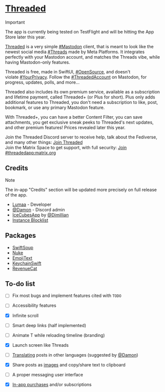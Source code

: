 # [Threaded](https://apps.lumaa.fr/app/threaded)

> [!IMPORTANT]
> The app is currently being tested on TestFlight and will be hitting the App Store later this year.

[Threaded](https://apps.lumaa.fr/app/threaded) is a very simple [#Mastodon](https://joinmastodon.org) client, that is meant to look like the newest social media [#Threads](https://threads.net/) made by Meta Platforms. It integrates perfectly with your Mastodon account, and matches the Threads vibe, while having Mastodon-only features.

Threaded is free, made in SwiftUI, [#OpenSource](https://github.com/lumaa-dev/ThreadedApp), and doesn't violate [#YourPrivacy](https://apps.lumaa.fr/legal/privacy?app=threaded). Follow the [#ThreadedAccount](https://mastodon.online/@Threaded) on Mastodon, for progress, updates, polls, and more...

Threaded also includes its own premium service, available as a subscription and lifetime payment, called Threaded+ (or Plus for short). Plus only adds additional features to Threaded, you don't need a subscription to like, post, bookmark, or use any primary Mastodon feature.

With Threaded+, you can have a better Content Filter, you can save attachments, you get exclusive sneak peeks to Threaded's next updates, and other premium features! Prices revealed later this year.

Join the Threaded Discord server to receive help, talk about the Fediverse, and many other things: [Join Threaded](https://discord.gg/MaHcRbkX46)\
Join the Matrix Space to get support, with full security: [Join #threadedapp:matrix.org](https://matrix.to/#/#threadedapp:matrix.org)

## Credits

> [!NOTE]
> The in-app "Credits" section will be updated more precisely on full release of the app.

- [Lumaa](https://lumaa.fr/) - Developer
- [@Damon](https://mozilla.social/@Damon) - Discord admin
- [IceCubesApp](https://github.com/dimillian/IceCubesApp) by [@Dimillian](https://github.com/dimillian)
- [Instance Blocklist](https://codeberg.org/oliphant/blocklists/raw/branch/main/blocklists/_unified_tier0_blocklist.csv)

## Packages
- [SwiftSoup](https://github.com/scinfu/SwiftSoup)
- [Nuke](https://github.com/kean/Nuke)
- [EmojiText](https://github.com/divadretlaw/EmojiText)
- [KeychainSwift](https://github.com/evgenyneu/keychain-swift)
- [RevenueCat](https://www.revenuecat.com/)

## To-do list

- [ ] Fix most bugs and implement features cited with `TODO`

- [ ] Accessibility features

- [x] Infinite scroll

- [ ] Smart deep links (half implemented)

- [ ] Animate T while reloading timeline (branding)

- [x] Launch screen like Threads

- [ ] [Translating](https://www.deepl.com/en/pro-api) posts in other languages (suggested by [@Damon](https://mozilla.social/@Damon))

- [x] Share posts as [images](https://developer.apple.com/documentation/swiftui/imagerenderer) and copy/share text to clipboard

- [ ] A proper messaging user interface

- [x] [In-app purchases](https://mastodon.online/@Threaded/111813166173390719) and/or subscriptions
